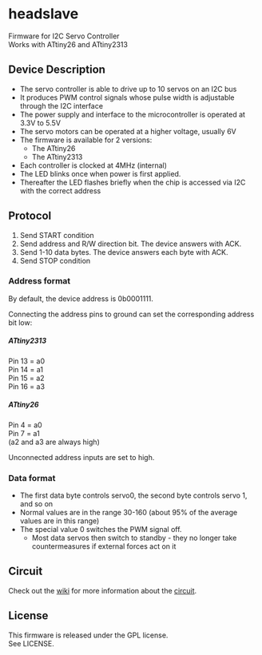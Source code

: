 headslave
=========

Firmware for I2C Servo Controller  
Works with ATtiny26 and ATtiny2313

Device Description
------------------

* The servo controller is able to drive up to 10 servos on an I2C bus
* It produces PWM control signals whose pulse width is adjustable through the I2C interface
* The power supply and interface to the microcontroller is operated at 3.3V to 5.5V
* The servo motors can be operated at a higher voltage, usually 6V
* The firmware is available for 2 versions:
  * The ATtiny26
  * The ATtiny2313
* Each controller is clocked at 4MHz (internal)
* The LED blinks once when power is first applied.
* Thereafter the LED flashes briefly when the chip is accessed via I2C with the correct address

Protocol
--------

1. Send START condition
2. Send address and R/W direction bit. The device answers with ACK.
4. Send 1-10 data bytes. The device answers each byte with ACK.
5. Send STOP condition

### Address format

By default, the device address is 0b0001111.

Connecting the address pins to ground can set the corresponding address bit low:

##### ATtiny2313

Pin 13 = a0  
Pin 14 = a1  
Pin 15 = a2  
Pin 16 = a3  

##### ATtiny26

Pin 4 = a0  
Pin 7 = a1  
(a2 and a3 are always high)

Unconnected address inputs are set to high.

### Data format

* The first data byte controls servo0, the second byte controls servo 1, and so on
* Normal values are in the range 30-160 (about 95% of the average values are in this range)
* The special value 0 switches the PWM signal off.
  * Most data servos then switch to standby - they no longer take countermeasures if external forces act on it

Circuit
-------

Check out the [wiki] for more information about the [circuit](https://github.com/teslaworksumn/headslave/wiki/Circuit).

License
-------
This firmware is released under the GPL license.  
See LICENSE.

[wiki]: https://github.com/teslaworksumn/headslave/wiki "headslave wiki on GitHub"
